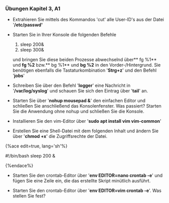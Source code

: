 ### Übungen Kapitel 3, A1

* Extrahieren Sie mittels des Kommandos 'cut' alle User-ID's aus der Datei '**/etc/passwd'**

* Starten Sie in Ihrer Konsole die folgenden Befehle
   1. sleep 200&
   2. sleep 300&

   und bringen Sie diese beiden Prozesse abwechselnd über** fg %1** und **fg %2** bzw.** bg %1** und **bg %2** in den Vorder-/Hintergrund. Sie benötigen ebenfalls die Tastaturkombination '**Strg+z**' und den Befehl '**jobs**'
   
* Schreiben Sie über den Befehl '**logger**' eine Nachricht in '**/var/log/syslog**' und schauen Sie sich den Eintrag über '**tail**' an.

* Starten Sie über '**nohup mousepad &**' den einfachen Editor und schließen Sie anschließend das Konsolenfenster. Was passiert? Starten Sie die Anwendung ohne nohup und schließen Sie die Konsole.

* Installieren Sie den vim-Editor über '**sudo apt install vim vim-common**'

* Erstellen Sie eine Shell-Datei mit dem folgenden Inhalt und ändern Sie über '**chmod +x**' die Zugriffsrechte der Datei.

{%ace edit=true, lang='sh'%}

#!/bin/bash
sleep 200 &

{%endace%}

* Starten Sie den crontab-Editor über '**env EDITOR=nano crontab -e**' und fügen Sie eine Zeile ein, die das erstellte Skript minütlich ausführt.

* Starten Sie den crontab-Editor über '**env EDITOR=vim crontab -e**'. Was stellen Sie fest? 




